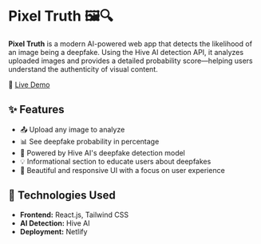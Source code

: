 # Pixel Truth 🖼️🔍

**Pixel Truth** is a modern AI-powered web app that detects the likelihood of an image being a deepfake. Using the Hive AI detection API, it analyzes uploaded images and provides a detailed probability score—helping users understand the authenticity of visual content.

🔗 [Live Demo](https://pixeltruth.netlify.app/)

## ✨ Features

- 📤 Upload any image to analyze
- 📊 See deepfake probability in percentage
- 🧠 Powered by Hive AI's deepfake detection model
- 💡 Informational section to educate users about deepfakes
- 🎨 Beautiful and responsive UI with a focus on user experience

## 🚀 Technologies Used

- **Frontend:** React.js, Tailwind CSS
- **AI Detection:** Hive AI
- **Deployment:** Netlify
